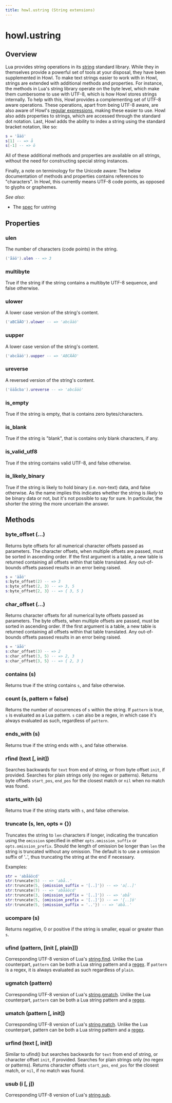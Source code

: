 ```yaml
---
title: howl.ustring (String extensions)
---
```


# howl.ustring

## Overview

Lua provides string operations in its [string] standard library. While they in
themselves provide a powerful set of tools at your disposal, they have been
supplemented in Howl. To make text strings easier to work with in Howl, strings
are extended with additional methods and properties. For instance, the methods
in Lua's string library operate on the byte level, which make them cumbersome to
use with UTF-8, which is how Howl stores strings internally. To help with this,
Howl provides a complementing set of UTF-8 aware operations. These operations,
apart from being UTF-8 aware, are also aware of Howl's [regular
expressions](regex.html), making these easier to use. Howl also adds properties
to strings, which are accessed through the standard dot notation. Last, Howl
adds the ability to index a string using the standard bracket notation, like so:

```lua
s = 'åäö'
s[1] -- => å
s[-1] -- => ö
```

All of these additional methods and properties are available on all strings,
without the need for constructing special string instances.

Finally, a note on terminology for the Unicode aware: The below documentation of
methods and properties contains references to "characters". In Howl, this
currently means UTF-8 code points, as opposed to glyphs or graphemes.

_See also_:

- The [spec](../spec/ustring_spec.html) for ustring

## Properties

### ulen

The number of characters (code points) in the string.

```lua
('åäö').ulen -- => 3
```

### multibyte

True if the string if the string contains a multibyte UTF-8 sequence, and false
otherwise.

### ulower

A lower case version of the string's content.

```lua
('aBCåÄÖ').ulower -- => 'abcåäö'
```

### uupper

A lower case version of the string's content.

```lua
('abcåäö').uupper -- => 'ABCÅÄÖ'
```

### ureverse

A reversed version of the string's content.

```lua
('öäåcba').ureverse -- => 'abcåäö'
```

### is_empty

True if the string is empty, that is contains zero bytes/characters.

### is_blank

True if the string is "blank", that is contains only blank characters, if any.

### is_valid_utf8

True if the string contains valid UTF-8, and false otherwise.

### is_likely_binary

True if the string is likely to hold binary (i.e. non-text) data, and false
otherwise. As the name implies this indicates whether the string is _likely_ to
be binary data or not, but it's not possible to say for sure. In particular, the
shorter the string the more uncertain the answer.

## Methods

### byte_offset (...)

Returns byte offsets for all numerical character offsets passed as parameters.
The character offsets, when multiple offsets are passed, must be sorted in
ascending order. If the first argument is a table, a new table is returned
containing all offsets within that table translated. Any out-of-bounds offsets
passed results in an error being raised.

```lua
s = 'äåö'
s:byte_offset(2) -- => 3
s:byte_offset(2, 3) -- => 3, 5
s:byte_offset{2, 3} -- => { 3, 5 }
```

### char_offset (...)

Returns character offsets for all numerical byte offsets passed as parameters.
The byte offsets, when multiple offsets are passed, must be sorted in ascending
order. If the first argument is a table, a new table is returned containing all
offsets within that table translated. Any out-of-bounds offsets passed results
in an error being raised.

```lua
s = 'äåö'
s:char_offset(3) -- => 2
s:char_offset(3, 5) -- => 2, 3
s:char_offset{3, 5} -- => { 2, 3 }
```

### contains (s)

Returns true if the string contains `s`, and false otherwise.

### count (s, pattern = false)

Returns the number of occurrences of `s` within the string. If `pattern` is true,
`s` is evaluated as a Lua pattern. `s` can also be a regex, in which case it's
always evaluated as such, regardless of `pattern`.

### ends_with (s)

Returns true if the string ends with `s`, and false otherwise.

### rfind (text [, init])

Searches backwards for `text` from end of string, or from byte offset `init`, if
provided. Searches for plain strings only (no regex or patterns).  Returns byte
offsets `start_pos`, `end_pos` for the closest match or `nil` when no match was
found.

### starts_with (s)

Returns true if the string starts with `s`, and false otherwise.

### truncate (s, len, opts = {})

Truncates the string to `len` characters if longer, indicating the truncation
using the `omission` specified in either `opts.omission_suffix` or
`opts.omission_prefix`. Should the length of omission be longer than `len` the
string is truncated without any omission. The default is to use a omission
suffix of '..', thus truncating the string at the end if necessary.

Examples:

```lua
str = 'abåäöcd'
str:truncate(5) -- => 'abå..'
str:truncate(5, {omission_suffix = '[..]'}) -- => 'a[..]'
str:truncate(7) -- => 'abåäöcd'
str:truncate(3, {omission_suffix = '[..]'}) -- => 'abå'
str:truncate(5, {omission_prefix = '[..]'}) -- => '[..]ö'
str:truncate(5, {omission_suffix = '..'}) -- => 'abå..'
```

### ucompare (s)

Returns negative, 0 or positive if the string is smaller, equal or greater than
`s`.

### ufind (pattern, [init [, plain]])

Corresponding UTF-8 version of Lua's [string.find]. Unlike the Lua counterpart,
`pattern` can be both a Lua string pattern and a [regex]. If `pattern` is a
regex, it is always evaluated as such regardless of `plain`.

### ugmatch (pattern)

Corresponding UTF-8 version of Lua's [string.gmatch]. Unlike the Lua
counterpart, `pattern` can be both a Lua string pattern and a [regex].

### umatch (pattern [, init])

Corresponding UTF-8 version of Lua's [string.match]. Unlike the Lua counterpart,
pattern can be both a Lua string pattern and a [regex].

### urfind (text [, init])

Similar to ufind() but searches backwards for `text` from end of string, or
character offset `init`, if provided. Searches for plain strings only (no regex
or patterns). Returns character offsets `start_pos`, `end_pos` for the closest
match, or `nil`, if no match was found.

### usub (i [, j])

Corresponding UTF-8 version of Lua's [string.sub].

[glib-regex-syntax]: https://developer.gnome.org/glib/stable/glib-regex-syntax.html
[regex]: regex.html
[string]: http://www.lua.org/manual/5.2/manual.html#6.4
[string.match]: http://www.lua.org/manual/5.2/manual.html#pdf-string.match
[string.find]: http://www.lua.org/manual/5.2/manual.html#pdf-string.find
[string.gmatch]: http://www.lua.org/manual/5.2/manual.html#pdf-string.gmatch
[string.sub]: http://www.lua.org/manual/5.2/manual.html#pdf-string.sub
